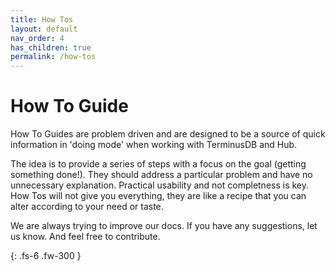 ```yaml
---
title: How Tos
layout: default
nav_order: 4
has_children: true
permalink: /how-tos
---
```

# How To Guide

How To Guides are problem driven and are designed to be a source of quick information in 'doing mode' when working with TerminusDB and Hub. 

The idea is to provide a series of steps with a focus on the goal (getting something done!). They should address a particular problem and have no unnecessary explanation. Practical usability and not completness is key. How Tos will not give you everything, they are like a recipe that you can alter according to your need or taste.

We are always trying to improve our docs. If you have any suggestions, let us know. And feel free to contribute.

{: .fs-6 .fw-300 }
